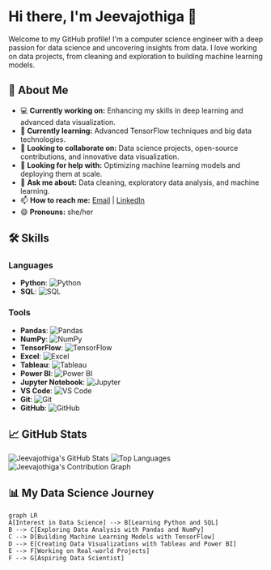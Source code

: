 # Hi there, I'm Jeevajothiga 👋

Welcome to my GitHub profile! I'm a computer science engineer with a deep passion for data science and uncovering insights from data. I love working on data projects, from cleaning and exploration to building machine learning models.

## 🚀 About Me

- 💻 **Currently working on:** Enhancing my skills in deep learning and advanced data visualization.
- 🌱 **Currently learning:** Advanced TensorFlow techniques and big data technologies.
- 👯 **Looking to collaborate on:** Data science projects, open-source contributions, and innovative data visualization.
- 🤔 **Looking for help with:** Optimizing machine learning models and deploying them at scale.
- 💬 **Ask me about:** Data cleaning, exploratory data analysis, and machine learning.
- 📫 **How to reach me:** [Email](jojeevaviji@gmail.com) | [LinkedIn](https://www.linkedin.com/in/jeeva-jothiga-v-236a201a9/)
- 😄 **Pronouns:** she/her
 

## 🛠️ Skills
  
### Languages
- **Python**: ![Python](https://img.shields.io/badge/-Python-3776AB?style=flat&logo=python&logoColor=white)
- **SQL**: ![SQL](https://img.shields.io/badge/-SQL-4479A1?style=flat&logo=postgresql&logoColor=white)

### Tools
- **Pandas**: ![Pandas](https://img.shields.io/badge/-Pandas-150458?style=flat&logo=pandas&logoColor=white)
- **NumPy**: ![NumPy](https://img.shields.io/badge/-NumPy-013243?style=flat&logo=numpy&logoColor=white)
- **TensorFlow**: ![TensorFlow](https://img.shields.io/badge/-TensorFlow-FF6F00?style=flat&logo=tensorflow&logoColor=white)
- **Excel**: ![Excel](https://img.shields.io/badge/-Excel-217346?style=flat&logo=microsoft-excel&logoColor=white)
- **Tableau**: ![Tableau](https://img.shields.io/badge/-Tableau-E97627?style=flat&logo=tableau&logoColor=white)
- **Power BI**: ![Power BI](https://img.shields.io/badge/-Power%20BI-F2C811?style=flat&logo=power-bi&logoColor=white)
- **Jupyter Notebook**: ![Jupyter](https://img.shields.io/badge/-Jupyter-F37626?style=flat&logo=jupyter&logoColor=white)
- **VS Code**: ![VS Code](https://img.shields.io/badge/-VS%20Code-007ACC?style=flat&logo=visual-studio-code&logoColor=white)
- **Git**: ![Git](https://img.shields.io/badge/-Git-F05032?style=flat&logo=git&logoColor=white)
- **GitHub**: ![GitHub](https://img.shields.io/badge/-GitHub-181717?style=flat&logo=github&logoColor=white)

## 📈 GitHub Stats

![Jeevajothiga's GitHub Stats](https://github-readme-stats.vercel.app/api?username=Jeevajothiga&show_icons=true&theme=radical)
![Top Languages](https://github-readme-stats.vercel.app/api/top-langs/?username=Jeevajothiga&layout=compact&theme=radical)
![Jeevajothiga's Contribution Graph](https://github-profile-summary-cards.vercel.app/api/cards/profile-details?username=Jeevajothiga&theme=radical)

## 📊 My Data Science Journey

```mermaid
graph LR
A[Interest in Data Science] --> B[Learning Python and SQL]
B --> C[Exploring Data Analysis with Pandas and NumPy]
C --> D[Building Machine Learning Models with TensorFlow]
D --> E[Creating Data Visualizations with Tableau and Power BI]
E --> F[Working on Real-world Projects]
F --> G[Aspiring Data Scientist]


